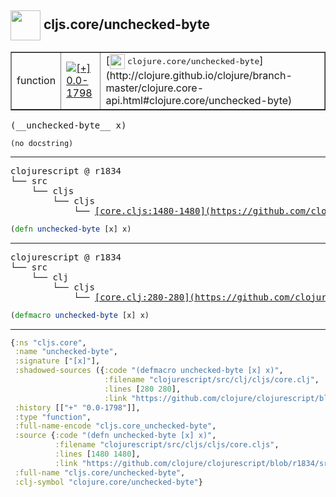 ## <img width="48px" valign="middle" src="http://i.imgur.com/Hi20huC.png"> cljs.core/unchecked-byte

 <table border="1">
<tr>
<td>function</td>
<td><a href="https://github.com/cljsinfo/api-refs/tree/0.0-1798"><img valign="middle" alt="[+] 0.0-1798" src="https://img.shields.io/badge/+-0.0--1798-lightgrey.svg"></a> </td>
<td>
[<img height="24px" valign="middle" src="http://i.imgur.com/1GjPKvB.png"> <samp>clojure.core/unchecked-byte</samp>](http://clojure.github.io/clojure/branch-master/clojure.core-api.html#clojure.core/unchecked-byte)
</td>
</tr>
</table>

 <samp>
(__unchecked-byte__ x)<br>
</samp>

```
(no docstring)
```

---

 <pre>
clojurescript @ r1834
└── src
    └── cljs
        └── cljs
            └── <ins>[core.cljs:1480-1480](https://github.com/clojure/clojurescript/blob/r1834/src/cljs/cljs/core.cljs#L1480-L1480)</ins>
</pre>

```clj
(defn unchecked-byte [x] x)
```


---

 <pre>
clojurescript @ r1834
└── src
    └── clj
        └── cljs
            └── <ins>[core.clj:280-280](https://github.com/clojure/clojurescript/blob/r1834/src/clj/cljs/core.clj#L280-L280)</ins>
</pre>

```clj
(defmacro unchecked-byte [x] x)
```

---

```clj
{:ns "cljs.core",
 :name "unchecked-byte",
 :signature ["[x]"],
 :shadowed-sources ({:code "(defmacro unchecked-byte [x] x)",
                     :filename "clojurescript/src/clj/cljs/core.clj",
                     :lines [280 280],
                     :link "https://github.com/clojure/clojurescript/blob/r1834/src/clj/cljs/core.clj#L280-L280"}),
 :history [["+" "0.0-1798"]],
 :type "function",
 :full-name-encode "cljs.core_unchecked-byte",
 :source {:code "(defn unchecked-byte [x] x)",
          :filename "clojurescript/src/cljs/cljs/core.cljs",
          :lines [1480 1480],
          :link "https://github.com/clojure/clojurescript/blob/r1834/src/cljs/cljs/core.cljs#L1480-L1480"},
 :full-name "cljs.core/unchecked-byte",
 :clj-symbol "clojure.core/unchecked-byte"}

```
